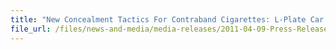 ```yaml
---
title: "New Concealment Tactics For Contraband Cigarettes: L-Plate Car And ‘Smoking’ Plants" 
file_url: /files/news-and-media/media-releases/2011-04-09-Press-Release.pdf
---
```


